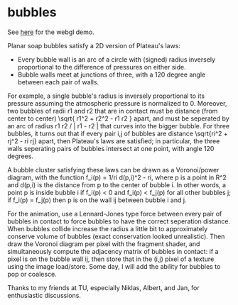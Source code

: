 # bubbles

See [here](https://littlebadger.github.io/bblwebgl.html) for the webgl demo.

Planar soap bubbles satisfy a 2D version of Plateau's laws:
 * Every bubble wall is an arc of a circle with (signed) radius inversely proportional to the difference of pressures on either side. 
 * Bubble walls meet at junctions of three, with a 120 degree angle between each pair of walls.

For example, a single bubble's radius is inversely proportional to its pressure assuming the atmospheric pressure is normalized to 0. Moreover, two bubbles of radii r1 and r2 that are in contact must be distance (from center to center) \sqrt{ r1^2 + r2^2 - r1 r2 } apart, and must be seperated by an arc of radius r1 r2 / | r1 - r2 | that curves into the bigger bubble. For three bubbles, it turns out that if every pair i,j of bubbles are distance \sqrt{ri^2 + rj^2 - ri rj} apart, then Plateau's laws are satisfied; in particular, the three walls seperating pairs of bubbles intersect at one point, with angle 120 degrees. 

A bubble cluster satisfying these laws can be drawn as a Voronoi/power diagram, with the function f_i(p) = 1/ri d(p,i)^2 - ri, where p is a point in R^2 and d(p,i) is the distance from p to the center of bubble i. In other words, a point p is inside bubble i if f_i(p) < 0 and f_i(p) < f_j(p) for all other bubbles j; if f_i(p) = f_j(p) then p is on the wall ij between bubble i and j.

For the animation, use a Lennard-Jones type force between every pair of bubbles in contact to force bubbles to have the correct seperation distance. When bubbles collide increase the radius a little bit to approximately conserve volume of bubbles (exact conservation looked unrealistic). Then draw the Voronoi diagram per pixel with the fragment shader, and simultaneously compute the adjacency matrix of bubbles in contact: if a pixel is on the bubble wall ij, then store that in the (i,j) pixel of a texture using the image load/store. Some day, I will add the ability for bubbles to pop or coalesce. 

Thanks to my friends at TU, especially Niklas, Albert, and Jan, for enthusiastic discussions.

